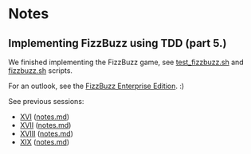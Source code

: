 # Notes
## Implementing FizzBuzz using TDD (part 5.)
We finished implementing the FizzBuzz game, see [test_fizzbuzz.sh](https://github.com/aswna/GNU-Linux-Tools-sessions/blob/master/20/test_fizzbuzz.sh) and
[fizzbuzz.sh](https://github.com/aswna/GNU-Linux-Tools-sessions/blob/master/20/fizzbuzz.sh) scripts.

For an outlook, see the [FizzBuzz Enterprise Edition](https://github.com/EnterpriseQualityCoding/FizzBuzzEnterpriseEdition). :)

See previous sessions:
 - [XVI](https://github.com/aswna/GNU-Linux-Tools-sessions/tree/master/16) ([notes.md](https://github.com/aswna/GNU-Linux-Tools-sessions/blob/master/16/notes.md))
 - [XVII](https://github.com/aswna/GNU-Linux-Tools-sessions/tree/master/17) ([notes.md](https://github.com/aswna/GNU-Linux-Tools-sessions/blob/master/17/notes.md))
 - [XVIII](https://github.com/aswna/GNU-Linux-Tools-sessions/tree/master/18) ([notes.md](https://github.com/aswna/GNU-Linux-Tools-sessions/blob/master/18/notes.md))
 - [XIX](https://github.com/aswna/GNU-Linux-Tools-sessions/tree/master/19) ([notes.md](https://github.com/aswna/GNU-Linux-Tools-sessions/blob/master/19/notes.md))
